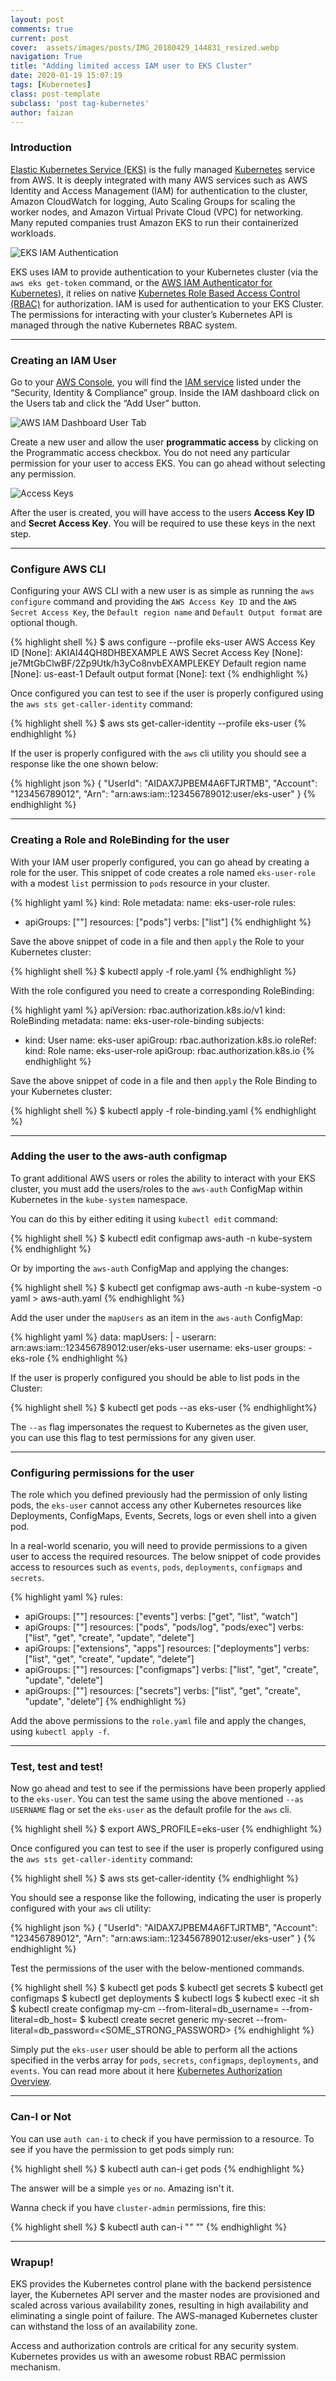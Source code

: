 ```yaml
---
layout: post
comments: true
current: post
cover:  assets/images/posts/IMG_20180429_144831_resized.webp
navigation: True
title: "Adding limited access IAM user to EKS Cluster"
date: 2020-01-19 15:07:19
tags: [Kubernetes]
class: post-template
subclass: 'post tag-kubernetes'
author: faizan
---
```


### Introduction

[Elastic Kubernetes Service (EKS)](https://aws.amazon.com/eks/) is the fully managed [Kubernetes](https://kubernetes.io/) service from AWS. It is deeply integrated with many AWS services such as AWS Identity and Access Management (IAM) for authentication to the cluster, Amazon CloudWatch for logging, Auto Scaling Groups for scaling the worker nodes, and Amazon Virtual Private Cloud (VPC) for networking. Many reputed companies trust Amazon EKS to run their containerized workloads.

![EKS IAM Authentication](assets/images/posts/eks-iam.png)

EKS uses IAM to provide authentication to your Kubernetes cluster (via the `aws eks get-token` command, or the [AWS IAM Authenticator for Kubernetes](https://github.com/kubernetes-sigs/aws-iam-authenticator)), it relies on native [Kubernetes Role Based Access Control (RBAC)](https://kubernetes.io/docs/reference/access-authn-authz/rbac/) for authorization. IAM is used for authentication to your EKS Cluster. The permissions for interacting with your cluster’s Kubernetes API is managed through the native Kubernetes RBAC system.

***

### Creating an IAM User

Go to your [AWS Console](https://console.aws.amazon.com/), you will find the [IAM service](https://console.aws.amazon.com/iam/home) listed under the “Security, Identity & Compliance” group. Inside the IAM dashboard click on the Users tab and click the “Add User” button.

![AWS IAM Dashboard User Tab](assets/images/posts/1*VtA7fGzE2a_h6yMTl69lBw.png)

Create a new user and allow the user **programmatic access** by clicking on the Programmatic access checkbox. You do not need any particular permission for your user to access EKS. You can go ahead without selecting any permission.

![Access Keys](assets/images/posts/1*7FqyvVFoRxZClqC16SevXw.png)

After the user is created, you will have access to the users **Access Key ID** and **Secret Access Key**. You will be required to use these keys in the next step.

***

### Configure AWS CLI
Configuring your AWS CLI with a new user is as simple as running the `aws configure` command and providing the `AWS Access Key ID` and the `AWS Secret Access Key`, the `Default region name` and `Default Output format` are optional though.

{% highlight shell %}
$ aws configure --profile eks-user
AWS Access Key ID [None]: AKIAI44QH8DHBEXAMPLE
AWS Secret Access Key [None]: je7MtGbClwBF/2Zp9Utk/h3yCo8nvbEXAMPLEKEY
Default region name [None]: us-east-1
Default output format [None]: text
{% endhighlight %}

Once configured you can test to see if the user is properly configured using the `aws sts get-caller-identity` command:

{% highlight shell %}
$ aws sts get-caller-identity --profile eks-user
{% endhighlight %}

If the user is properly configured with the `aws` cli utility you should see a response like the one shown below:

{% highlight json %}
{
    "UserId": "AIDAX7JPBEM4A6FTJRTMB",
    "Account": "123456789012",
    "Arn": "arn:aws:iam::123456789012:user/eks-user"
}
{% endhighlight %}

***

### Creating a Role and RoleBinding for the user
With your IAM user properly configured, you can go ahead by creating a role for the user. This snippet of code creates a role named `eks-user-role` with a modest `list` permission to `pods` resource in your cluster.

{% highlight yaml %}
kind: Role
metadata:
  name: eks-user-role
rules:
- apiGroups: [""]
  resources: ["pods"]
  verbs: ["list"]
{% endhighlight %}

Save the above snippet of code in a file and then `apply` the Role to your Kubernetes cluster:

{% highlight shell %}
$ kubectl apply -f role.yaml
{% endhighlight %}

With the role configured you need to create a corresponding RoleBinding:

{% highlight yaml %}
apiVersion: rbac.authorization.k8s.io/v1
kind: RoleBinding
metadata:
  name: eks-user-role-binding
subjects:
- kind: User
  name: eks-user
  apiGroup: rbac.authorization.k8s.io
roleRef:
  kind: Role
  name: eks-user-role
  apiGroup: rbac.authorization.k8s.io
{% endhighlight %}

Save the above snippet of code in a file and then `apply` the Role Binding to your Kubernetes cluster:

{% highlight shell %}
$ kubectl apply -f role-binding.yaml
{% endhighlight %}

***

### Adding the user to the aws-auth configmap
To grant additional AWS users or roles the ability to interact with your EKS cluster, you must add the users/roles to the `aws-auth` ConfigMap within Kubernetes in the `kube-system` namespace.

You can do this by either editing it using `kubectl edit` command:

{% highlight shell %}
$ kubectl edit configmap aws-auth -n kube-system
{% endhighlight %}

Or by importing the `aws-auth` ConfigMap and applying the changes:

{% highlight shell %}
$ kubectl get configmap aws-auth -n kube-system -o yaml > aws-auth.yaml
{% endhighlight %}

Add the user under the `mapUsers` as an item in the `aws-auth` ConfigMap:

{% highlight yaml %}
data:
  mapUsers: |
    - userarn: arn:aws:iam::123456789012:user/eks-user
      username: eks-user
      groups:
      - eks-role
{% endhighlight %}

If the user is properly configured you should be able to list pods in the Cluster:

{% highlight shell %}
$ kubectl get pods --as eks-user
{% endhighlight%}

The `--as` flag impersonates the request to Kubernetes as the given user, you can use this flag to test permissions for any given user.

***

### Configuring permissions for the user
The role which you defined previously had the permission of only listing pods, the `eks-user` cannot access any other Kubernetes resources like Deployments, ConfigMaps, Events, Secrets, logs or even shell into a given pod.

In a real-world scenario, you will need to provide permissions to a given user to access the required resources. The below snippet of code provides access to resources such as `events`, `pods`, `deployments`, `configmaps` and `secrets`.

{% highlight yaml %}
rules:
- apiGroups: [""]
  resources: ["events"]
  verbs: ["get", "list", "watch"]
- apiGroups: [""]
  resources: ["pods", "pods/log", "pods/exec"]
  verbs: ["list", "get", "create", "update", "delete"]
- apiGroups: ["extensions", "apps"]
  resources: ["deployments"]
  verbs: ["list", "get", "create", "update", "delete"]
- apiGroups: [""]
  resources: ["configmaps"]
  verbs: ["list", "get", "create", "update", "delete"]
- apiGroups: [""]
  resources: ["secrets"]
  verbs: ["list", "get", "create", "update", "delete"]
{% endhighlight %}

Add the above permissions to the `role.yaml` file and apply the changes, using `kubectl apply -f`.

***

### Test, test and test!

Now go ahead and test to see if the permissions have been properly applied to the `eks-user`. You can test the same using the above mentioned `--as USERNAME` flag or set the `eks-user` as the default profile for the `aws` cli.

{% highlight shell %}
$ export AWS_PROFILE=eks-user
{% endhighlight %}

Once configured you can test to see if the user is properly configured using the `aws sts get-caller-identity` command:

{% highlight shell %}
$ aws sts get-caller-identity
{% endhighlight %}

You should see a response like the following, indicating the user is properly configured with your `aws` cli utility:

{% highlight json %}
{
    "UserId": "AIDAX7JPBEM4A6FTJRTMB",
    "Account": "123456789012",
    "Arn": "arn:aws:iam::123456789012:user/eks-user"
}
{% endhighlight %}

Test the permissions of the user with the below-mentioned commands.

{% highlight shell %}
$ kubectl get pods
$ kubectl get secrets
$ kubectl get configmaps
$ kubectl get deployments
$ kubectl logs <pod-name>
$ kubectl exec -it <pod-name> sh
$ kubectl create configmap my-cm --from-literal=db_username=<USERNAME> --from-literal=db_host=<HOSTNAME>
$ kubectl create secret generic my-secret --from-literal=db_password=<SOME_STRONG_PASSWORD>
{% endhighlight %}

Simply put the `eks-user` user should be able to perform all the actions specified in the verbs array for `pods`, `secrets`, `configmaps`, `deployments`, and `events`. You can read more about it here [Kubernetes Authorization Overview](https://kubernetes.io/docs/reference/access-authn-authz/authorization/).

***

### Can-I or Not

You can use `auth can-i` to check if you have permission to a resource. To see if you have the permission to get pods simply run:

{% highlight shell %}
$ kubectl auth can-i get pods
{% endhighlight %}

The answer will be a simple `yes` or `no`. Amazing isn't it.

Wanna check if you have `cluster-admin` permissions, fire this:

{% highlight shell %}
$ kubectl auth can-i "*" "*"
{% endhighlight %}

***

### Wrapup!
EKS provides the Kubernetes control plane with the backend persistence layer, the Kubernetes API server and the master nodes are provisioned and scaled across various availability zones, resulting in high availability and eliminating a single point of failure. The AWS-managed Kubernetes cluster can withstand the loss of an availability zone.

Access and authorization controls are critical for any security system. Kubernetes provides us with an awesome robust RBAC permission mechanism.
